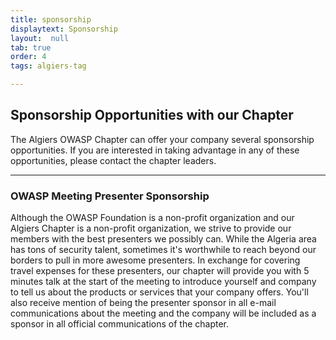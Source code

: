 ```yaml
---
title: sponsorship
displaytext: Sponsorship
layout:  null
tab: true
order: 4
tags: algiers-tag

---
```


## Sponsorship Opportunities with our Chapter ##

The Algiers OWASP Chapter can offer your company several sponsorship opportunities. If you are interested in taking advantage in any of these opportunities, please contact the chapter leaders.

<hr/>

### OWASP Meeting Presenter Sponsorship ### 

Although the OWASP Foundation is a non-profit organization and our Algiers Chapter is a non-profit organization, we strive to provide our members with the best presenters we possibly can. While the Algeria area has tons of security talent, sometimes it's worthwhile to reach beyond our borders to pull in more awesome presenters. In exchange for covering travel expenses for these presenters, our chapter will provide you with 5 minutes talk at the start of the meeting to introduce yourself and company to tell us about the products or services that your company offers. You'll also receive mention of being the presenter sponsor in all e-mail communications about the meeting and the company will be included as a sponsor in all official communications of the chapter.